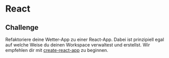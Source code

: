 # React

## Challenge

Refaktoriere deine Wetter-App zu einer React-App. Dabei ist prinzipiell egal auf welche Weise du deinen Workspace verwaltest und erstellst. Wir empfehlen dir mit [create-react-app](https://create-react-app.dev/docs/getting-started) zu beginnen.
